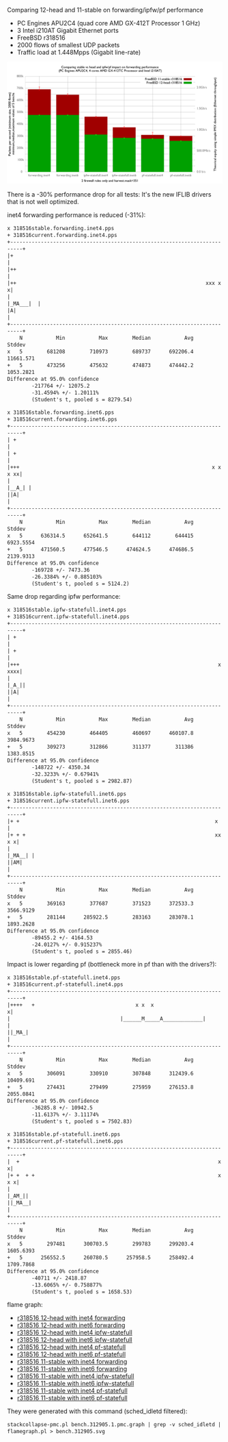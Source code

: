 Comparing 12-head and 11-stable on forwarding/ipfw/pf performance
  - PC Engines APU2C4 (quad core AMD GX-412T Processor 1 GHz)
  - 3 Intel i210AT Gigabit Ethernet ports
  - FreeBSD r318516
  - 2000 flows of smallest UDP packets
  - Traffic load at 1.448Mpps (Gigabit line-rate)

![Comparing 12-head and 11-stable on forwarding/ipfw/pf performance](graph.png)

There is a -30% performance drop for all tests: It's the new IFLIB drivers that is not well optimized.

inet4 forwarding performance is reduced (-31%):
```
x 318516stable.forwarding.inet4.pps
+ 318516current.forwarding.inet4.pps
+--------------------------------------------------------------------------+
|+                                                                         |
|++                                                                        |
|++                                                              xxx x    x|
|                                                                |_MA___|  |
|A|                                                                        |
+--------------------------------------------------------------------------+
    N           Min           Max        Median           Avg        Stddev
x   5        681208        710973        689737      692206.4     11661.571
+   5        473256        475632        474873      474442.2     1053.2821
Difference at 95.0% confidence
        -217764 +/- 12075.2
        -31.4594% +/- 1.20111%
        (Student's t, pooled s = 8279.54)

```
```
x 318516stable.forwarding.inet6.pps
+ 318516current.forwarding.inet6.pps
+--------------------------------------------------------------------------+
| +                                                                        |
| +                                                                        |
|+++                                                               x x x xx|
|                                                                   |__A_| |
||A|                                                                       |
+--------------------------------------------------------------------------+
    N           Min           Max        Median           Avg        Stddev
x   5      636314.5      652641.5        644112        644415     6923.5554
+   5      471560.5      477546.5      474624.5      474686.5     2139.9313
Difference at 95.0% confidence
        -169728 +/- 7473.36
        -26.3384% +/- 0.885103%
        (Student's t, pooled s = 5124.2)
```

Same drop regarding ipfw performance:

```
x 318516stable.ipfw-statefull.inet4.pps
+ 318516current.ipfw-statefull.inet4.pps
+--------------------------------------------------------------------------+
| +                                                                        |
| +                                                                        |
|+++                                                                 x xxxx|
|                                                                     |_A_||
||A|                                                                       |
+--------------------------------------------------------------------------+
    N           Min           Max        Median           Avg        Stddev
x   5        454230        464405        460697      460107.8     3984.9673
+   5        309273        312866        311377        311386     1383.8515
Difference at 95.0% confidence
        -148722 +/- 4350.34
        -32.3233% +/- 0.67941%
        (Student's t, pooled s = 2982.87)
```
```
x 318516stable.ipfw-statefull.inet6.pps
+ 318516current.ipfw-statefull.inet6.pps
+--------------------------------------------------------------------------+
|+ +                                                                x      |
|+ + +                                                              xx  x x|
|                                                                  |_MA__| |
||AM|                                                                      |
+--------------------------------------------------------------------------+
    N           Min           Max        Median           Avg        Stddev
x   5        369163        377687        371523      372533.3     3566.9129
+   5        281144      285922.5        283163      283078.1     1893.2628
Difference at 95.0% confidence
        -89455.2 +/- 4164.53
        -24.0127% +/- 0.915237%
        (Student's t, pooled s = 2855.46)
```
Impact is lower regarding pf (bottleneck more in pf than with the drivers?):

```
x 318516stable.pf-statefull.inet4.pps
+ 318516current.pf-statefull.inet4.pps
+--------------------------------------------------------------------------+
|++++   +                                 x x  x                          x|
|                                    |______M_____A_____________|          |
||_MA_|                                                                    |
+--------------------------------------------------------------------------+
    N           Min           Max        Median           Avg        Stddev
x   5        306091        330910        307848      312439.6     10409.691
+   5        274431        279499        275959      276153.8     2055.0841
Difference at 95.0% confidence
        -36285.8 +/- 10942.5
        -11.6137% +/- 3.11174%
        (Student's t, pooled s = 7502.83)
```
```
x 318516stable.pf-statefull.inet6.pps
+ 318516current.pf-statefull.inet6.pps
+--------------------------------------------------------------------------+
|  +                                                                 x    x|
|+ +  + +                                                            x  x x|
|                                                                    |_AM_||
||_MA__|                                                                   |
+--------------------------------------------------------------------------+
    N           Min           Max        Median           Avg        Stddev
x   5        297481      300703.5        299783      299203.4     1605.6393
+   5      256552.5      260780.5      257958.5      258492.4     1709.7868
Difference at 95.0% confidence
        -40711 +/- 2418.87
        -13.6065% +/- 0.758877%
        (Student's t, pooled s = 1658.53)
```

flame graph:
   - [r318516 12-head with inet4 forwarding](bench.318516current.forwarding.inet4.1.pmc.svg)
   - [r318516 12-head with inet6 forwarding](bench.318516current.forwarding.inet6.1.pmc.svg)
   - [r318516 12-head with inet4 ipfw-statefull](bench.318516current.ipfw-statefull.inet4.1.pmc.svg)
   - [r318516 12-head with inet6 ipfw-statefull](bench.318516current.ipfw-statefull.inet6.1.pmc.svg)
   - [r318516 12-head with inet4 pf-statefull](bench.318516current.pf-statefull.inet4.1.pmc.svg)
   - [r318516 12-head with inet6 pf-statefull](bench.318516current.pf-statefull.inet6.1.pmc.svg)
   - [r318516 11-stable with inet4 forwarding](bench.318516stable.forwarding.inet4.1.pmc.svg)
   - [r318516 11-stable with inet6 forwarding](bench.318516stable.forwarding.inet6.1.pmc.svg)
   - [r318516 11-stable with inet4 ipfw-statefull](bench.318516stable.ipfw-statefull.inet4.1.pmc.svg)
   - [r318516 11-stable with inet6 ipfw-statefull](bench.318516stable.ipfw-statefull.inet6.1.pmc.svg)
   - [r318516 11-stable with inet4 pf-statefull](bench.318516stable.pf-statefull.inet4.1.pmc.svg)
   - [r318516 11-stable with inet6 pf-statefull](bench.318516stable.pf-statefull.inet6.1.pmc.svg)

They were generated with this command (sched_idletd filtered):
```
stackcollapse-pmc.pl bench.312905.1.pmc.graph | grep -v sched_idletd | flamegraph.pl > bench.312905.svg

```
